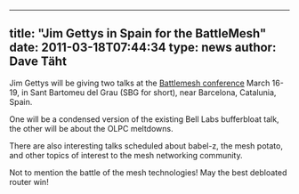 
---
title: "Jim Gettys in Spain for the BattleMesh"
date: 2011-03-18T07:44:34
type: news
author: Dave Täht
---
Jim Gettys will be giving two talks at the [Battlemesh
conference](http://battlemesh.org/BattleMeshV4) March 16-19, in Sant
Bartomeu del Grau (SBG for short), near Barcelona, Catalunia, Spain.

One will be a condensed version of the existing Bell Labs bufferbloat
talk, the other will be about the OLPC meltdowns.

There are also interesting talks scheduled about babel-z, the mesh
potato, and other topics of interest to the mesh networking community.

Not to mention the battle of the mesh technologies! May the best
debloated router win!
